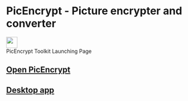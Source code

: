 # PicEncrypt - Picture encrypter and converter
<img src="picencrypt.svg" style="width:30px;"><br />
PicEncrypt Toolkit Launching Page
## [Open PicEncrypt](https://picencrypt.netlify.app/main.html)

 ## [Desktop app](https://github.com/picencrypt/PicEncrypt/releases)
